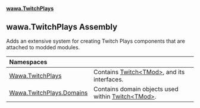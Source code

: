 #### [wawa.TwitchPlays](index.md 'index')

## wawa.TwitchPlays Assembly

Adds an extensive system for creating Twitch Plays components that are attached to modded modules.

| Namespaces | |
| :--- | :--- |
| [Wawa.TwitchPlays](Wawa.TwitchPlays.md 'Wawa.TwitchPlays') | Contains [Twitch&lt;TMod&gt;](Twitch{TMod}.md 'Wawa.TwitchPlays.Twitch<TMod>'), and its interfaces. |
| [Wawa.TwitchPlays.Domains](Wawa.TwitchPlays.Domains.md 'Wawa.TwitchPlays.Domains') | Contains domain objects used within [Twitch&lt;TMod&gt;](Twitch{TMod}.md 'Wawa.TwitchPlays.Twitch<TMod>'). |
